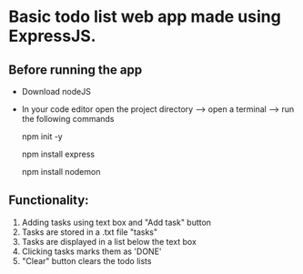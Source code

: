# Basic todo list web app made using ExpressJS.
## Before running the app
- Download nodeJS 
- In your code editor open the project directory --> open a terminal --> run the following commands

   npm init -y
  
  npm install express
  
  npm install nodemon
  

## Functionality:
1. Adding tasks using text box and "Add task" button
2. Tasks are stored in a .txt file "tasks"
3. Tasks are displayed in a list below the text box
4. Clicking tasks marks them as 'DONE'
5. "Clear" button clears the todo lists
